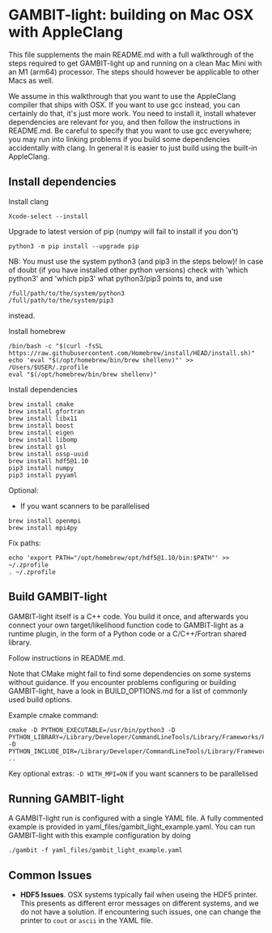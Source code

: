 GAMBIT-light: building on Mac OSX with AppleClang
===========================================

This file supplements the main README.md with a full walkthrough of the steps required to get GAMBIT-light up and running on a clean Mac Mini with an M1 (arm64) processor.  The steps should however be applicable to other Macs as well.

We assume in this walkthrough that you want to use the AppleClang compiler that ships with OSX.  If you want to use gcc instead, you can certainly do that, it's just more work.  You need to install it, install whatever dependencies are relevant for you, and then follow the instructions in README.md. Be careful to specify that you want to use gcc everywhere; you may run into linking problems if you build some dependencies accidentally with clang.  In general it is easier to just build using the built-in AppleClang.

Install dependencies
--
Install clang
```
Xcode-select --install
```

Upgrade to latest version of pip (numpy will fail to install if you don't)
```
python3 -m pip install --upgrade pip
```

NB: You must use the system python3 (and pip3 in the steps below)! In case of doubt (if you have installed other python versions) check with 'which python3' and 'which pip3' what python3/pip3 points to, and use 
```
/full/path/to/the/system/python3
/full/path/to/the/system/pip3
```
instead.

Install homebrew
```
/bin/bash -c "$(curl -fsSL https://raw.githubusercontent.com/Homebrew/install/HEAD/install.sh)"
echo 'eval "$(/opt/homebrew/bin/brew shellenv)"' >> /Users/$USER/.zprofile
eval "$(/opt/homebrew/bin/brew shellenv)"
```

Install dependencies
```
brew install cmake
brew install gfortran
brew install libx11
brew install boost
brew install eigen
brew install libomp
brew install gsl
brew install ossp-uuid
brew install hdf5@1.10
pip3 install numpy
pip3 install pyyaml
```
Optional:
- If you want scanners to be parallelised
```
brew install openmpi
brew install mpi4py
```

Fix paths:
```
echo 'export PATH="/opt/homebrew/opt/hdf5@1.10/bin:$PATH"' >> ~/.zprofile
. ~/.zprofile
```

Build GAMBIT-light
--
GAMBIT-light itself is a C++ code. You build it once, and afterwards you connect your own target/likelihood function code to GAMBIT-light as a runtime plugin, in the form of a Python code or a C/C++/Fortran shared library.

Follow instructions in README.md.

Note that CMake might fail to find some dependencies on some systems without guidance. If you encounter problems configuring or building GAMBIT-light, have a look in BUILD_OPTIONS.md for a list of commonly used build options. 

Example cmake command:
```
cmake -D PYTHON_EXECUTABLE=/usr/bin/python3 -D PYTHON_LIBRARY=/Library/Developer/CommandLineTools/Library/Frameworks/Python3.framework/Versions/Current/Python3 -D PYTHON_INCLUDE_DIR=/Library/Developer/CommandLineTools/Library/Frameworks/Python3.framework/Headers ..
```

Key optional extras:
  `-D WITH_MPI=ON` if you want scanners to be parallelised


Running GAMBIT-light
--
A GAMBIT-light run is configured with a single YAML file. A fully commented example is provided in yaml_files/gambit_light_example.yaml. You can run GAMBIT-light with this example configuration by doing
```
./gambit -f yaml_files/gambit_light_example.yaml
```

Common Issues
--

- **HDF5 Issues**. OSX systems typically fail when useing the HDF5 printer. This presents as different error messages on different systems, and we do not have a solution. If encountering such issues, one can change the printer to `cout` or `ascii` in the YAML file.







